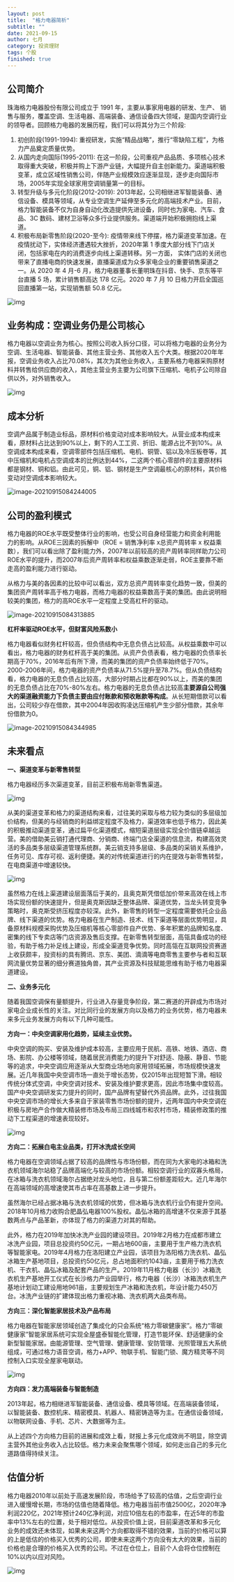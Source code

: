 ```yaml
---
layout: post
title:  "格力电器简析"
subtitle: ""
date: 2021-09-15
author: 七月
category: 投资理财
tags: 个股
finished: true
---
```


## 公司简介

珠海格力电器股份有限公司成立于 1991 年，主要从事家用电器的研发、生产、 销售与服务，覆盖空调、生活电器、高端装备、通信设备四大领域，是国内空调行业的领导者。回顾格力电器的发展历程，我们可以将其分为三个阶段:

1. 初创阶段(1991-1994): 重视研发，实施“精品战略”，推行“零缺陷工程”，为格力产品奠定质量优势。
2. 从国内走向国际(1995-2011): 在这一阶段，公司重视产品品质、多项核心技术取得重大突破，积极并购上下游产业链，大幅提升自主创新能力。渠道端积极变革，成立区域性销售公司，伴随产业规模效应逐渐显现，逐步走向国际市场，2005年实现全球家用空调销量第一的目标。
3. 转型升级与多元化阶段(2012-2019): 2013年起，公司相继进军智能装备、通信设备、模具等领域，从专业空调生产延伸至多元化的高端技术产业。目前，格力智能装备不仅为自身自动化改造提供先进设备，同时也为家电、汽车、食品、3C 数码、建材卫浴等众多行业提供服务。渠道端开始积极拥抱线上渠道。
4. 积极布局新零售阶段(2020-至今): 疫情带来线下停摆，格力渠道变革加速。在疫情扰动下，实体经济遭遇较大挫折，2020年第 1 季度大部分线下门店关闭，包括家电在内的消费逐步向线上渠道转移。另一方面， 实体门店的关闭也带来了直播电商的快速发展，直播渠道成为众多家电企业的重要销售渠道之一。从 2020 年 4 月-6 月，格力电器董事长董明珠在抖音、快手、京东等平台直播 5 场，累计销售额高达 178 亿元。2020 年 7 月 10 日格力开启全国巡回直播第一站，实现销售额 50.8 亿元。

![img](/img/v2-af8857129737d9f76157de134918cc8c_720w.jpg)

## 业务构成：空调业务仍是公司核心

格力电器以空调业务为核心。按照公司收入拆分口径，可以将格力电器的业务分为空调、生活电器、智能装备、其他主营业务、其他收入五个大类。根据2020年年报，空调业务收入占比70.08%，其次为其他业务收入，主要系格力电器采购原材料并转售给供应商的收入，其他主营业务主要为公司旗下压缩机、电机子公司除自供以外，对外销售收入。

![img](/img/v2-f19698fc31c6d9b79a602fdb389f9421_720w.jpg)

## 成本分析

空调产品属于制造业标品，原材料价格变动对成本影响较大。从营业成本构成来看，原材料占比达到90%以上，剩下的人工工资、折旧、能源占比不到10%。从空调成本构成来看，空调零部件包括压缩机、电机、铜管、铝以及冷压板卷等，其中压缩机和电机占空调成本的比例达到44%，二这两个核心零部件的主要原材料都是钢材、铜和铝。由此可见，铜、铝、钢材是生产空调最核心的原材料，其价格变动对空调成本影响较大。

![image-20210915084244005](/img/image-20210915084244005-16316665658232.png)

## 公司的盈利模式

格力电器的ROE水平既受整体行业的影响，也受公司自身经营能力和资金利用能力的影响。从ROE三因素的拆解中（ROE = 销售净利率 x总资产周转率 x 权益乘数），我们可以看出除了盈利能力外，2007年以前较高的资产周转率同样助力公司ROE水平的提升，而2007年后资产周转率和权益乘数逐渐走弱，ROE主要靠不断走高的盈利能力进行驱动。

从格力与美的各因素的比较中可以看出，双方总资产周转率变化趋势一致，但美的集团资产周转率高于格力电器，而格力电器的权益乘数高于美的集团。由此说明相较美的集团，格力的高ROE水平一定程度上受高杠杆的驱动。

![image-20210915084313885](/img/image-20210915084313885-16316665950873.png)

**杠杆率驱动ROE水平，但财富风险系数小**

格力电器看似财务杠杆较高，但负债结构中无息负债占比较高。从权益乘数中可以看出，格力电器的财务杠杆高于美的集团。从资产负债表看，格力电器的负债率长期高于70%，2016年后有所下滑，而美的集团的资产负债率始终低于70%。2000-2006年间，格力电器的资产负债率从71.5%提升至78.7%。但从负债结构看，格力电器的无息负债占比较高，大部分时期占比都在90%以上，而美的集团的无息负债占比在70%-80%左右。格力电器的无息负债占比较高**主要源自公司强大的渠道融资能力下负债主要由应付账款和预收账款等构成**。从长短期借款可以看出，公司较少存在借款，其中2004年因收购凌达压缩机产生少部分借款，其余年份借款为0。

![image-20210915084344985](/img/image-20210915084344985-16316666261294.png)

## 未来看点

**一、渠道变革与新零售转型**

格力电器经历多次渠道变革，目前正积极布局新零售渠道。

![img](/img/v2-ff0c24b11d719d012e169f2781e85e90_720w.jpg)

从美的渠道变革和格力的渠道结构来看，过往美的采取与格力较为类似的多层级加价结构，但美的与经销商的利益绑定程度不及格力，渠道效率也低于格力，因此美的积极推动渠道变革，通过扁平化渠道模式，缩短渠道层级实现全价值链卓越运营。美的借助美云销打通代理商、分销商、终端门店全渠道的信息流，构建高效灵活的多品类多层级渠道管理系统群。美云销支持多层级、多品类的采销关系维护，任务可见、库存可视、返利便捷。美的对传统渠道进行的内在提效与新零售转型，在电商渠道中增速较快。

![img](/img/v2-d0e33843c7779f24d0d7c46046132eb5_720w.jpg)

虽然格力在线上渠道建设层面落后于美的，且奥克斯凭借低加价带来高效在线上市场实现份额的快速提升，但是奥克斯因缺乏整体品牌、渠道优势，当龙头转变竞争策略时，奥克斯受挤压程度亦较深。此外，新零售的转型一定程度需要依托企业品牌、线下渠道的优势。格力电器在生产制造、技术、线下渠道等层面优势明显，具备原材料规模采购优势及压缩机等核心零部件自产优势、多年积累的品牌知名度、密集的线下专卖店等门店资源及售后支撑。在新零售转型层面，高瓴具备成功的经验，有助于格力补足线上建设，形成全渠道竞争优势。同时高瓴在互联网投资赛道上收获颇丰，投资标的具有腾讯、京东、美团、滴滴等电商零售主要参与者和互联网流量优势显著的细分赛道独角兽，其产业资源及科技赋能思维有助于格力电器渠道建设。

**二、业务多元化**

随着我国空调保有量额提升，行业进入存量竞争阶段，第二赛道的开辟成为市场对家电企业成长性的关注。对比同行业的发展方向以及格力的业务优势，格力电器未来多元业务发展方向有以下几种可能性。

**方向一：中央空调家用化趋势，延续主业优势。**

中央空调的购买、安装及维护成本较高，主要应用于民航、高铁、地铁、酒店、商场、影院、办公楼等领域，随着居民消费能力的提升下对舒适、隐蔽、静音、节能等的追求，中央空调应用逐渐从大型商业场地向家用领域拓展，市场规模快速发展。近几年我国中央空调市场一直处于增长态势，仅2015年出现短暂下滑。相较传统分体式空调，中央空调对技术、安装及维护要求更高，因此市场集中度较高。国产中央空调研发实力提升的同时，国产品牌有望替代外资品牌。此外，过往我国中央空调市场的增长大多来自于家装零售市场份额的提升，近两年国内中央空调在积极与房地产合作做大精装修市场及布局三四线城市和农村市场，精装修政策的推动下工程渠道的增速表现较好。

![img](/img/v2-4fe2b4596f52b6bc9540e11a64f105ba_720w.jpg)

**方向二：拓展白电主业品类，打开冰洗成长空间**

格力电器在空调领域占据了较高的品牌性与市场份额，而在同为大家电的冰箱和洗衣机领域海尔站稳了品牌高端化与较高的市场份额。相较空调行业的双寡头格局，在冰箱与洗衣机领域海尔占据绝对龙头地位，且与第二份额差距较大。近几年海尔在高端领域的高增速使其市占率在高基数上进一步提升。

虽然海尔已经占据冰箱与洗衣机领域的优势，但冰箱与洗衣机行业仍有提升空间。2018年10月格力收购合肥晶弘电器100%股权。晶弘冰箱的高增速不仅来源于其基数两点与产品革新，亦体现了格力的渠道力对其的帮助。

此外，格力在2019年加快冰洗产业园的建设项目。2019年2月格力在成都市建立冰洗产业园，项目总投资约50亿元，一期占地600亩，主要用于生产格力洗衣机等智能家电。2019年4月格力在洛阳建立产业园，该项目为洛阳格力洗衣机、晶弘冰箱生产基地项目，总投资约50亿元，总占地面积约1043亩，主要用于格力洗衣机、干衣机、晶弘冰箱及配套产品的生产。2019年11月格力电器（长沙）冰箱洗衣机生产基地开工仪式在长沙格力产业园举行，格力电器（长沙）冰箱洗衣机生产基地计划动工建设用地961亩，主要规划生产冰箱和洗衣机，年设计能力450万台。冰洗产业链的扩建体现出格力重视冰箱、洗衣机两大品类布局。

**方向三：深化智能家居技术及产品布局**

格力电器在智能家居领域创造了集成化的只会系统“格力零碳健康家”。格力“零碳健康家”智能家居系统可实现全屋盛泰智能化管理，打造节能环保、舒适健康的全新型智能家居。由能源管理、空气管理、健康管理、安防管理、光照管理五大系统组成，可通过格力语音空调，格力+APP、物联手机、智能门锁、魔方精灵等不同控制入口实现全屋家电联动。

![img](/img/v2-b1bb836f7000aa39797f696b793b0b77_720w.jpg)

**方向四：发力高端装备与智能制造**

2013年起，格力相继进军智能装备、通信设备、模具等领域。在高端装备领域，以智能装备、数控机床、精密模具、机器人、精密铸造等为主。在通信设备领域，以物联网设备、手机、芯片、大数据等为主。

从上述四个方向格力目前的进展和成效上看，财报上多元化成效尚不明显，除空调主营外其他业务收入占比较低。格力未来会聚焦哪个领域，如何走出自己的多元化道路值得持续关注。

## 估值分析

格力电器2010年以前处于高速发展阶段，市场给予了较高的估值，之后空调行业进入缓慢增长期，市场的估值也随着降低。格力电器当前市值2500亿，2020年净利润220亿，2021年预计240亿净利润，对应10倍左右的市盈率，在近5年的市盈率中13%左右的位置，处于相对低位。从投资价值上说，目前渠道改革和多元化业务的成效还未体现，如果未来这两个方向都取得不错的效果，当前的价格可以算的上是低估的价格买入优秀的公司，即使未来这两个方向没有太大的效果，当前的价格也是合理的价格买入优秀的公司。不过在仓位上，目前个人会将仓位控制在10%以内以应对风险。

![img](/img/v2-7861251a0918594d62bd3ef025c1b548_720w.jpg)